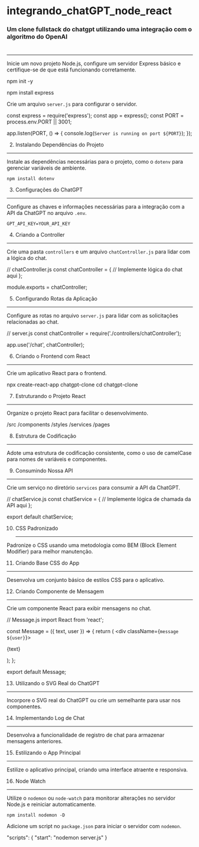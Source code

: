 # integrando_chatGPT_node_react

### Um clone fullstack do chatgpt utilizando uma integração com o algoritmo do OpenAI

# 

-------------------

Inicie um novo projeto Node.js, configure um servidor Express básico e certifique-se de que está funcionando corretamente.

npm init -y

npm install express

Crie um arquivo `server.js` para configurar o servidor.

const express = require('express');
const app = express();
const PORT = process.env.PORT || 3001;

app.listen(PORT, () => {
  console.log(`Server is running on port ${PORT}`);
});



2. Instalando Dependências do Projeto

-------------------------------------

Instale as dependências necessárias para o projeto, como o `dotenv` para gerenciar variáveis de ambiente.

`npm install dotenv`



3. Configurações do ChatGPT

---------------------------

Configure as chaves e informações necessárias para a integração com a API da ChatGPT no arquivo `.env`.

`GPT_API_KEY=YOUR_API_KEY`



4. Criando a Controller

-----------------------

Crie uma pasta `controllers` e um arquivo `chatController.js` para lidar com a lógica do chat.

// chatController.js
const chatController = {
  // Implemente lógica do chat aqui
};

module.exports = chatController;



5. Configurando Rotas da Aplicação

----------------------------------

Configure as rotas no arquivo `server.js` para lidar com as solicitações relacionadas ao chat.

// server.js
const chatController = require('./controllers/chatController');

app.use('/chat', chatController);



6. Criando o Frontend com React

-------------------------------

Crie um aplicativo React para o frontend.

npx create-react-app chatgpt-clone
cd chatgpt-clone



7. Estruturando o Projeto React

-------------------------------

Organize o projeto React para facilitar o desenvolvimento.

/src
  /components
  /styles
  /services
  /pages



8. Estrutura de Codificação

---------------------------

Adote uma estrutura de codificação consistente, como o uso de camelCase para nomes de variáveis e componentes.



9. Consumindo Nossa API

-----------------------

Crie um serviço no diretório `services` para consumir a API da ChatGPT.

// chatService.js
const chatService = {
  // Implemente lógica de chamada da API aqui
};

export default chatService;



10. CSS Padronizado
    
    ---------

Padronize o CSS usando uma metodologia como BEM (Block Element Modifier) para melhor manutenção.



11. Criando Base CSS do App

------------------

Desenvolva um conjunto básico de estilos CSS para o aplicativo.



12. Criando Componente de Mensagem

----------------------------------

Crie um componente React para exibir mensagens no chat.

// Message.js
import React from 'react';

const Message = ({ text, user }) => {
  return (
    <div className={`message ${user}`}>
      <p>{text}</p>
    </div>
  );
};

export default Message;



13. Utilizando o SVG Real do ChatGPT

------------------------------------

Incorpore o SVG real do ChatGPT ou crie um semelhante para usar nos componentes.

14. Implementando Log de Chat

-----------------------------

Desenvolva a funcionalidade de registro de chat para armazenar mensagens anteriores.



15. Estilizando o App Principal

-------------------------------

Estilize o aplicativo principal, criando uma interface atraente e responsiva.



16. Node Watch

--------------

Utilize o `nodemon` ou `node-watch` para monitorar alterações no servidor Node.js e reiniciar automaticamente.

`npm install nodemon -D`

Adicione um script no `package.json` para iniciar o servidor com `nodemon`.

"scripts": {
  "start": "nodemon server.js"
}
